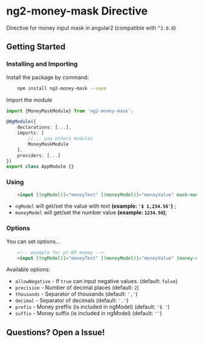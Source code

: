 # ng2-money-mask Directive

Directive for money input mask in angular2 (compatible with `^2.0.0`)

## Getting Started

### Installing and Importing

Install the package by command:

```sh
    npm install ng2-money-mask --save
```

Import the module

```ts
import {MoneyMaskModule} from 'ng2-money-mask';

@NgModule({
    declarations: [...],
    imports: [
        //... you others modules
        MoneyMaskModule
    ],
    providers: [...]
})
export class AppModule {}


```


### Using 

```html
    <input [(ngModel)]="moneyText" [(moneyModel)]="moneyValue" mask-money />
```

 * `ngModel` will get/set the value with text **(example: `'$ 1,234.56'`)** ;
 * `moneyModel` will get/set the number value **(example: `1234.56`)**; 


### Options 

You can set options...

```html
    <!-- example for pt-BR money -->
    <input [(ngModel)]="moneyText" [(moneyModel)]="moneyValue" [money-mask-options]="{ prefix: 'R$ ', thousands: '.', decimal: ',' }" mask-money />
```  

Available options: 

 * `allowNegative` - If `true` can input negative values.  (default: `false`)
 * `precision` - Number of decimal places (default: `2`)
 * `thousands` - Separator of thousands (default: `','`)
 * `decimal` -  Separator of decimals (default: `'.'`)
 * `prefix` - Money preffix (is included in ngModel) (default: `'$ '`)
 * `suffix` - Money suffix (is included in ngModel) (default: `''`)
  


 ## Questions? Open a Issue!